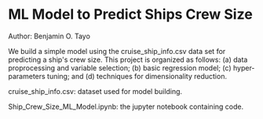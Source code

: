 # ML Model to Predict Ships Crew Size

Author: Benjamin O. Tayo 

We build a simple model using the cruise_ship_info.csv data set for predicting a ship's crew size. This project is organized as follows: (a) data proprocessing and variable selection; (b) basic regression model; (c) hyper-parameters tuning; and (d) techniques for dimensionality reduction.

cruise_ship_info.csv: dataset used for model building.

Ship_Crew_Size_ML_Model.ipynb: the jupyter notebook containing code.
